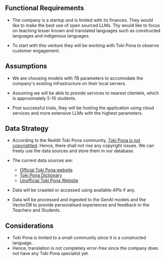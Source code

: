 ## Functional Requirements
- The company is a startup and is limited with its finances. They would like to make the best use of open sourced LLMs. Thy would like to focus on teaching lesser known and translated languages such as constructed languages and indigenous languages. 

- To start with this venture they will be working with Toki Pona to observe customer engagement.


## Assumptions
- We are choosing models with 7B parameters to accomodate the company's existing infrastructure on their local servers.

- Assuming we will be able to provide services to nearest clientele, which is approximately 5-10 students. 

- Post successful trials, they will be hosting the application using cloud services and more extensive LLMs with the highest parameters.


## Data Strategy
- According to the Reddit Toki Pona community, [Toki Pona is not copyrighted](https://www.reddit.com/r/tokipona/comments/nscn05/is_toki_pona_a_copyrighted_or_can_people_use_it/). Hence, there shall not rise any copyright issues. We can freely use the data sources and store them in our database. 

- The current data sources are:
  - [Official Toki Pona website](https://tokipona.org)
  - [Toki Pona Dictionary](https://lipu-sona.pona.la/en/dictionary/)
  - [Unofficial Toki Pona Website](https://jan-ne.github.io/tp/)

- Data will be crawled or accessed using available APIs if any. 
- Data will be processed and ingested to the GenAI models and the VectorDB to provide personalised experiences and feedback to the Teachers and Students.


## Considerations
- Toki Pona is limited to a small community since it is a constructed language.
- Hence, translation is not completely error-free since the company does not have any Toki Pona specialist yet.
